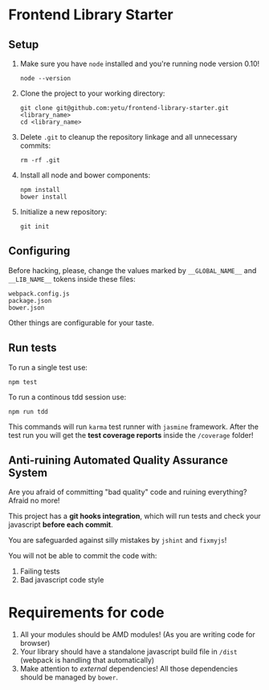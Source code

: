 # Frontend Library Starter


## Setup

1. Make sure you have `node` installed and you're running node version 0.10!

    ```
    node --version
    ```

1. Clone the project to your working directory:

    ```
    git clone git@github.com:yetu/frontend-library-starter.git <library_name>
    cd <library_name>
    ```

1. Delete `.git` to cleanup the repository linkage and all unnecessary commits:

    ```
    rm -rf .git
    ```

1. Install all node and bower components:

   ```
   npm install
   bower install
   ```

1. Initialize a new repository:

   ```
   git init
   ```

## Configuring

Before hacking, please, change the values marked by `__GLOBAL_NAME__` and `__LIB_NAME__` tokens inside these files:

```
webpack.config.js
package.json
bower.json
```

Other things are configurable for your taste.

## Run tests

To run a single test use:

```
npm test
```

To run a continous tdd session use:

```
npm run tdd
```

This commands will run `karma` test runner with `jasmine` framework.
After the test run you will get the **test coverage reports** inside the `/coverage` folder!

## Anti-ruining Automated Quality Assurance System

Are you afraid of committing "bad quality" code and ruining everything?
Afraid no more!

This project has a **git hooks integration**, which will run tests and check your javascript **before each commit**.

You are safeguarded against silly mistakes by `jshint` and `fixmyjs`!

You will not be able to commit the code with:

1. Failing tests
2. Bad javascript code style

# Requirements for code

1. All your modules should be AMD modules! (As you are writing code for browser)
2. Your library should have a standalone javascript build file in `/dist` (webpack is handling that automatically)
3. Make attention to *external* dependencies! All those dependencies should be managed by `bower`.

